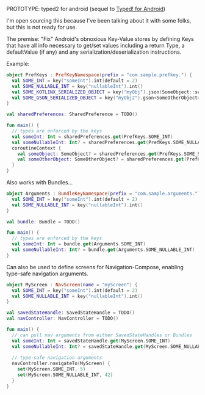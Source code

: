 PROTOTYPE: typed2 for android (sequel to [Typed! for Android](https://github.com/episode6/typed))

I'm open sourcing this because I've been talking about it with some folks, but this is not ready for use.

The premise: "Fix" Android's obnoxious Key-Value stores by defining Keys that have all info necessary to get/set values including a return Type, a defaultValue (if any) and any serialization/deserialization instructions.

Example:
```kotlin
object PrefKeys : PrefKeyNamespace(prefix = "com.sample.prefkey.") {
  val SOME_INT = key("someInt").int(default = 2)
  val SOME_NULLABLE_INT = key("nullableInt").int()
  val SOME_KOTLINX_SERIALIZED_OBJECT = key("myObj").json(SomeObject::serializer).async()
  val SOME_GSON_SERIALIZED_OBJECT = key("myObj2").gson<SomeOtherObject>(default = SomeOtherObject()).async()
}

val sharedPreferences: SharedPreference = TODO()

fun main() {
  // types are enforced by the keys
  val someInt: Int = sharedPreferences.get(PrefKeys.SOME_INT)
  val someNullableInt: Int? = sharedPreferences.get(PrefKeys.SOME_NULLABLE_INT)
  coroutineContext {
    val someObject: SomeObject? = sharedPreferences.get(PrefKeys.SOME_SERIALIZED_OBJECT)
    val someOtherObject: SomeOtherObject? = sharedPreferences.get(PrefKeys.SOME_GSON_SERIALIZED_OBJECT)
  }
}
```

Also works with Bundles...
```kotlin
object Arguments : BundleKeyNamespace(prefix = "com.sample.arguments.") {
  val SOME_INT = key("someInt").int(default = 2)
  val SOME_NULLABLE_INT = key("nullableInt").int()
}

val bundle: Bundle = TODO()

fun main() {
  // types are enforced by the keys
  val someInt: Int = bundle.get(Arguments.SOME_INT)
  val someNullableInt: Int? = bundle.get(Arguments.SOME_NULLABLE_INT)
}
```

Can also be used to define screens for Navigation-Compose, enabling type-safe navigation arguments.
```kotlin
object MyScreen : NavScreen(name = "myScreen") {
  val SOME_INT = key("someInt").int(default = 2)
  val SOME_NULLABLE_INT = key("nullableInt").int()
}

val savedStateHandle: SavedStateHandle = TODO()
val navController: NavController = TODO()

fun main() {
  // can pull nav arguments from either SavedStateHandles or Bundles
  val someInt: Int = savedStateHandle.get(MyScreen.SOME_INT)
  val someNullableInt: Int? = savedStateHandle.get(MyScreen.SOME_NULLABLE_INT)
  
  // type-safe navigation arguments
  navController.navigateTo(MyScreen) {
    set(MyScreen.SOME_INT, 5)
    set(MyScreen.SOME_NULLABLE_INT, 42)
  }
}
```



